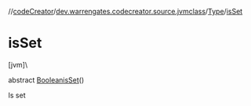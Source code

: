 //[codeCreator](../../../index.md)/[dev.warrengates.codecreator.source.jvmclass](../index.md)/[Type](index.md)/[isSet](is-set.md)

# isSet

[jvm]\

abstract [Boolean](https://docs.oracle.com/javase/8/docs/api/java/lang/Boolean.html)[isSet](is-set.md)()

Is set
